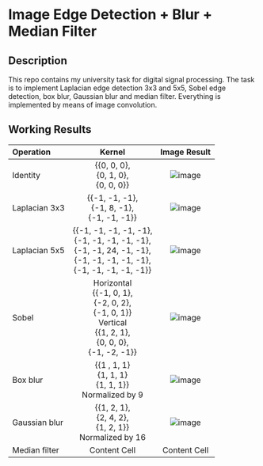 # Image Edge Detection + Blur + Median Filter
## Description
This repo contains my university task for digital signal processing. The task is to implement Laplacian edge detection 3x3 and 5x5, Sobel edge detection, box blur, Gaussian blur and median filter. Everything is implemented by means of image convolution.
## Working Results
| Operation      |    Kernel        | Image Result  |
| :---  | :---:     | :---:  |
| Identity       | {{0, 0, 0},<br>{0, 1, 0},<br>{0, 0, 0}}|![image](https://user-images.githubusercontent.com/61329729/143782033-f261cab2-4613-4885-a68e-624c39f63c47.png)|
| Laplacian 3x3  | {{-1, -1, -1},<br>{-1, 8, -1},<br>{-1, -1, -1}}|![image](https://user-images.githubusercontent.com/61329729/143782049-f12b6b99-4be9-436f-8c36-b239fa4ad72e.png)|
| Laplacian 5x5  | {{-1, -1, -1, -1, -1},<br>{-1, -1, -1, -1, -1},<br>{-1, -1, 24, -1, -1},<br>{-1, -1, -1, -1, -1},<br>{-1, -1, -1, -1, -1}}| ![image](https://user-images.githubusercontent.com/61329729/143782224-252334a8-1086-438b-a8f7-c213279ea8c8.png) |
| Sobel          | Horizontal<br>{{-1, 0, 1},<br>{-2, 0, 2},<br>{-1, 0, 1}}<br>Vertical<br>{{1, 2, 1},<br>{0, 0, 0},<br>{-1, -2, -1}}|![image](https://user-images.githubusercontent.com/61329729/143782275-b234e5f1-c93d-4a25-abda-ba0d0f708c9c.png)|
| Box blur       | {{1 , 1, 1}<br>{1, 1, 1}<br> {1, 1, 1}}<br>Normalized by 9 | ![image](https://user-images.githubusercontent.com/61329729/143782290-5cffb856-7251-43cb-b04a-43da5ec48f52.png)  |
| Gaussian blur  | {{1, 2, 1},<br>{2, 4, 2},<br>{1, 2, 1}}<br>Normalized by 16| ![image](https://user-images.githubusercontent.com/61329729/143782311-38b05a0c-6870-42b7-b789-6837e154222f.png) |
| Median filter  | Content Cell  | Content Cell  |
